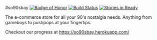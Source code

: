 #so90sbay
[![Badge of Honor](https://img.shields.io/badge/Built%20at-Fullstack%20Academy-red.svg?style=round-square)](http://fullstackacademy.com)
[![Build Status](https://travis-ci.org/Lancey6/so90sbay.svg?branch=master)](https://travis-ci.org/Lancey6/so90sbay)
[![Stories in Ready](https://badge.waffle.io/Lancey6/so90sbay.svg?label=ready&title=Ready)](http://waffle.io/Lancey6/so90sbay)

The e-commerce store for all your 90's nostalgia needs. Anything from gameboys to pushpops at your fingertips.

Checkout our progress at https://so90sbay.herokuapp.com/
